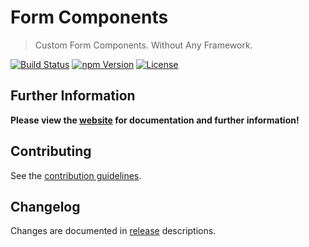 # Form Components

> Custom Form Components. Without Any Framework.

[![Build Status](https://img.shields.io/travis/julmot/form-components/master.svg?style=flat-square)](https://travis-ci.org/julmot/form-components)
[![npm Version](https://img.shields.io/npm/v/@julmot/form-components.svg?style=flat-square)](https://www.npmjs.com/package/@julmot/form-components)
[![License](https://img.shields.io/badge/license-MIT-blue.svg?style=flat-square)](https://raw.githubusercontent.com/julmot/form-components/master/LICENSE)

## Further Information

**Please view the [website](https://form-components.io/) for documentation and further information!**

## Contributing

See the [contribution guidelines](./CONTRIBUTING.md).

## Changelog

Changes are documented in [release](https://github.com/julmot/form-components/releases) descriptions.  
